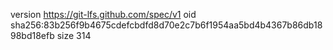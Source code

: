 version https://git-lfs.github.com/spec/v1
oid sha256:83b256f9b4675cdefcbdfd8d70e2c7b6f1954aa5bd4b4367b86db1898bd18efb
size 314
